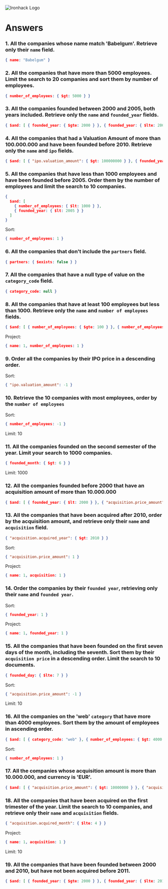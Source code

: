 ![Ironhack Logo](https://i.imgur.com/1QgrNNw.png)

# Answers

### 1. All the companies whose name match 'Babelgum'. Retrieve only their `name` field.

```json
{ name: "Babelgum" }
```

### 2. All the companies that have more than 5000 employees. Limit the search to 20 companies and sort them by **number of employees**.

```json
{ number_of_employees: { $gt: 5000 } }
```

### 3. All the companies founded between 2000 and 2005, both years included. Retrieve only the `name` and `founded_year` fields.

```json
{ $and: [ { founded_year: { $gte: 2000 } }, { founded_year: { $lte: 2005 } } ] }
```

### 4. All the companies that had a Valuation Amount of more than 100.000.000 and have been founded before 2010. Retrieve only the `name` and `ipo` fields.

```json
{ $and: [ { "ipo.valuation_amount": { $gt: 100000000 } }, { founded_year: { $lt: 2010 } } ] }
```

### 5. All the companies that have less than 1000 employees and have been founded before 2005. Order them by the number of employees and limit the search to 10 companies.

```json
{
  $and: [
    { number_of_employees: { $lt: 1000 } },
    { founded_year: { $lt: 2005 } }
  ]
}
```
Sort:

```json
{ number_of_employees: 1 }
```

### 6. All the companies that don't include the `partners` field.

```json
{ partners: { $exists: false } }
```

### 7. All the companies that have a null type of value on the `category_code` field.

```json
{ category_code: null }
```

### 8. All the companies that have at least 100 employees but less than 1000. Retrieve only the `name` and `number of employees` fields.


```json
{ $and: [ { number_of_employees: { $gte: 100 } }, { number_of_employees: { $lt: 1000 } } ] }
```

Project:

```json
{ name: 1, number_of_employees: 1 }
```

### 9. Order all the companies by their IPO price in a descending order.

Sort:

```json
{ "ipo.valuation_amount": -1 }
```

### 10. Retrieve the 10 companies with most employees, order by the `number of employees`

Sort:

```json
{ number_of_employees: -1 }
```

Limit: 10

### 11. All the companies founded on the second semester of the year. Limit your search to 1000 companies.


```json
{ founded_month: { $gt: 6 } }
```

Limit: 1000

### 12. All the companies founded before 2000 that have an acquisition amount of more than 10.000.000

```json
{ $and: [ { founded_year: { $lt: 2000 } }, { "acquisition.price_amount": { $gt: 10000000 } } ] }
```

### 13. All the companies that have been acquired after 2010, order by the acquisition amount, and retrieve only their `name` and `acquisition` field.


```json
{ "acquisition.acquired_year": { $gt: 2010 } }
```

Sort:

```json
{ "acquisition.price_amount": 1 }
```

Project:

```json
{ name: 1, acquisition: 1 }
```

### 14. Order the companies by their `founded year`, retrieving only their `name` and `founded year`.

Sort:
```json
{ founded_year: 1 }
```

Project:

```json
{ name: 1, founded_year: 1 }
```

### 15. All the companies that have been founded on the first seven days of the month, including the seventh. Sort them by their `acquisition price` in a descending order. Limit the search to 10 documents.

```json
{ founded_day: { $lte: 7 } }
```

Sort:

```json
{ "acquisition.price_amount": -1 }
```

Limit: 10

### 16. All the companies on the 'web' `category` that have more than 4000 employees. Sort them by the amount of employees in ascending order.


```json
{ $and: [ { category_code: "web" }, { number_of_employees: { $gt: 4000 } } ] }
```

Sort:

```json
{ number_of_employees: 1 }
```

### 17. All the companies whose acquisition amount is more than 10.000.000, and currency is 'EUR'.

```json
{ $and: [ { "acquisition.price_amount": { $gt: 10000000 } }, { "acquisition.price_currency_code": "EUR" } ] }
```

### 18. All the companies that have been acquired on the first trimester of the year. Limit the search to 10 companies, and retrieve only their `name` and `acquisition` fields.


```json
{ "acquisition.acquired_month": { $lte: 4 } }
```

Project:

```json
{ name: 1, acquisition: 1 }
```

Limit: 10

### 19. All the companies that have been founded between 2000 and 2010, but have not been acquired before 2011.

```json
{ $and: [ { founded_year: { $gte: 2000 } }, { founded_year: { $lte: 2010 } }, { "acquisition.acquired_year": { $gt: 2011 } } ] }
```
